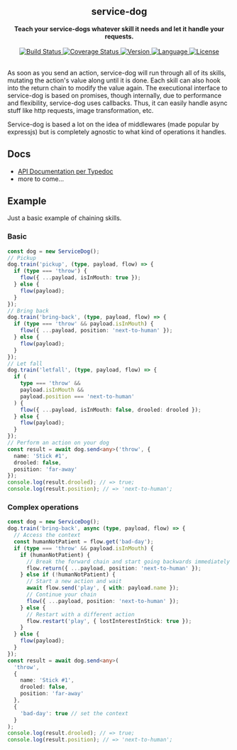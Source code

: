 <div align="center">
  <h2>service-dog</h2>
  <strong>Teach your service-dogs whatever skill it needs and let it handle your requests.</strong>
  <br />
  <br />
  <a href="https://travis-ci.org/bkniffler/service-dog">
    <img src="https://img.shields.io/travis/bkniffler/service-dog.svg?style=flat-square" alt="Build Status">
  </a>
  <a href="https://codecov.io/github/bkniffler/service-dog">
    <img src="https://img.shields.io/codecov/c/github/bkniffler/service-dog.svg?style=flat-square" alt="Coverage Status">
  </a>
  <a href="https://github.com/bkniffler/service-dog">
    <img src="http://img.shields.io/npm/v/service-dog.svg?style=flat-square" alt="Version">
  </a>
  <a href="https://github.com/bkniffler/service-dog">
    <img src="https://img.shields.io/badge/language-typescript-blue.svg?style=flat-square" alt="Language">
  </a>
  <a href="https://github.com/bkniffler/service-dog/master/LICENSE">
    <img src="https://img.shields.io/github/license/bkniffler/service-dog.svg?style=flat-square" alt="License">
  </a>
  <br />
  <br />
</div>

As soon as you send an action, service-dog will run through all of its skills, mutating the action's value along until it is done. Each skill can also hook into the return chain to modify the value again. The executional interface to service-dog is based on promises, though internally, due to performance and flexibility, service-dog uses callbacks. Thus, it can easily handle async stuff like http requests, image transformation, etc.

Service-dog is based a lot on the idea of middlewares (made popular by expressjs) but is completely agnostic to what kind of operations it handles.

## Docs
- [API Documentation per Typedoc](https://bkniffler.github.io/service-dog/)
- more to come...

## Example

Just a basic example of chaining skills.

### Basic

```ts
const dog = new ServiceDog();
// Pickup
dog.train('pickup', (type, payload, flow) => {
  if (type === 'throw') {
    flow({ ...payload, isInMouth: true });
  } else {
    flow(payload);
  }
});
// Bring back
dog.train('bring-back', (type, payload, flow) => {
  if (type === 'throw' && payload.isInMouth) {
    flow({ ...payload, position: 'next-to-human' });
  } else {
    flow(payload);
  }
});
// Let fall
dog.train('letfall', (type, payload, flow) => {
  if (
    type === 'throw' &&
    payload.isInMouth &&
    payload.position === 'next-to-human'
  ) {
    flow({ ...payload, isInMouth: false, drooled: drooled });
  } else {
    flow(payload);
  }
});
// Perform an action on your dog
const result = await dog.send<any>('throw', {
  name: 'Stick #1',
  drooled: false,
  position: 'far-away'
});
console.log(result.drooled); // => true;
console.log(result.position); // => 'next-to-human';
```

### Complex operations

```ts
const dog = new ServiceDog();
dog.train('bring-back', async (type, payload, flow) => {
  // Access the context
  const humanNotPatient = flow.get('bad-day');
  if (type === 'throw' && payload.isInMouth) {
    if (humanNotPatient) {
      // Break the forward chain and start going backwards immediately
      flow.return({ ...payload, position: 'next-to-human' });
    } else if (!humanNotPatient) {
      // Start a new action and wait
      await flow.send('play', { with: payload.name });
      // Continue your chain
      flow({ ...payload, position: 'next-to-human' });
    } else {
      // Restart with a different action
      flow.restart('play', { lostInterestInStick: true });
    }
  } else {
    flow(payload);
  }
});
const result = await dog.send<any>(
  'throw',
  {
    name: 'Stick #1',
    drooled: false,
    position: 'far-away'
  },
  {
    'bad-day': true // set the context
  }
);
console.log(result.drooled); // => true;
console.log(result.position); // => 'next-to-human';
```
